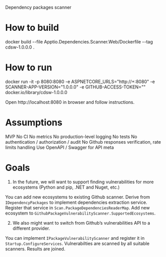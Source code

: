 Dependency packages scanner

# How to build

docker build --file Apptio.Dependencies.Scanner.Web/Dockerfile --tag cdsw-1.0.0.0 .

# How to run

docker run -it -p 8080:8080 -e ASPNETCORE_URLS="http://+:8080" -e SCANNER-APP-VERSION="1.0.0.0" -e GITHUB-ACCESS-TOKEN="<Your Github personal access token>" docker.io/library/cdsw-1.0.0.0

Open http://localhost:8080 in browser and follow instructions.

# Assumptions

MVP
No CI
No metrics
No production-level logging
No tests
No authentication / authorization / audit
No Github responses verification, rate limits handling
Use OpenAPI / Swagger for API meta

# Goals

1. In the future, we will want to support finding vulnerabilities for more ecosystems (Python
and pip, .NET and Nuget, etc.)

You can add new ecosystems to existing Github scanner.  Derive from `IDependencyPackages` to
implement dependencies extraction service.  Register that service in
`Scan.PackageDependenciesReaderMap`.  Add new ecosystem to 
`GithubPackageVulnerabilityScanner.SupportedEcosystems`.

2. We also might want to switch from Github’s vulnerabilities API to a different provider.

You can implement `IPackageVulnerabilityScanner` and register it in `Startup.ConfigureServices`.
Vulnerabilties are scanned by all suitable scanners.  Results are joined.
